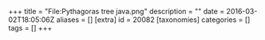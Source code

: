 +++
title = "File:Pythagoras tree java.png"
description = ""
date = 2016-03-02T18:05:06Z
aliases = []
[extra]
id = 20082
[taxonomies]
categories = []
tags = []
+++


